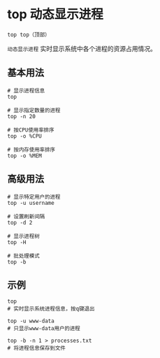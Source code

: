 # top 动态显示进程

`top top（顶部）`

`动态显示进程` 实时显示系统中各个进程的资源占用情况。

## 基本用法
```shell
# 显示进程信息
top

# 显示指定数量的进程
top -n 20

# 按CPU使用率排序
top -o %CPU

# 按内存使用率排序
top -o %MEM
```

## 高级用法
```shell
# 显示特定用户的进程
top -u username

# 设置刷新间隔
top -d 2

# 显示进程树
top -H

# 批处理模式
top -b
```

## 示例
```shell
top
# 实时显示系统进程信息，按q键退出

top -u www-data
# 只显示www-data用户的进程

top -b -n 1 > processes.txt
# 将进程信息保存到文件
```